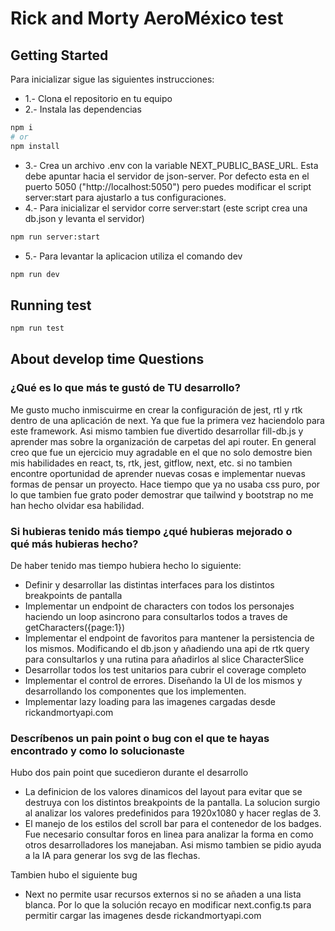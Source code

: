 # Rick and Morty AeroMéxico test 

## Getting Started

Para inicializar sigue las siguientes instrucciones:

- 1.- Clona el repositorio en tu equipo
- 2.- Instala las dependencias
```bash
npm i
# or
npm install
```
- 3.- Crea un archivo .env con la variable NEXT_PUBLIC_BASE_URL. Esta debe apuntar hacia el servidor de json-server. Por defecto esta en el puerto 5050 ("http://localhost:5050") pero puedes modificar el script server:start para ajustarlo a tus configuraciones.
- 4.- Para inicializar el servidor corre server:start (este script crea una db.json y levanta el servidor)
```bash
npm run server:start
```
- 5.- Para levantar la aplicacion utiliza el comando dev
```bash
npm run dev
```

## Running test

```bash
npm run test
```

## About develop time Questions

### ¿Qué es lo que más te gustó de TU desarrollo?

Me gusto mucho inmiscuirme en crear la configuración de jest, rtl y rtk dentro de una aplicación de next. Ya que fue la primera vez haciendolo para este framework. Asi mismo tambien fue divertido desarrollar fill-db.js y aprender mas sobre la organización de carpetas del api router.
En general creo que fue un ejercicio muy agradable en el que no solo demostre bien mis habilidades en react, ts, rtk, jest, gitflow, next, etc. si no tambien encontre oportunidad de aprender nuevas cosas e implementar nuevas formas de pensar un proyecto. Hace tiempo que ya no usaba css puro, por lo que tambien fue grato poder demostrar que tailwind y bootstrap no me han hecho olvidar esa habilidad.

### Si hubieras tenido más tiempo ¿qué hubieras mejorado o qué más hubieras hecho?

De haber tenido mas tiempo hubiera hecho lo siguiente:
- Definir y desarrollar las distintas interfaces para los distintos breakpoints de pantalla
- Implementar un endpoint de characters con todos los personajes haciendo un loop asincrono para consultarlos todos a traves de getCharacters({page:1})
- Implementar el endpoint de favoritos para mantener la persistencia de los mismos. Modificando el db.json y añadiendo una api de rtk query para consultarlos y una rutina para añadirlos al slice CharacterSlice
- Desarrollar todos los test unitarios para cubrir el coverage completo
- Implementar el control de errores. Diseñando la UI de los mismos y desarrollando los componentes que los implementen.
- Implementar lazy loading para las imagenes cargadas desde rickandmortyapi.com

### Descríbenos un pain point o bug con el que te hayas encontrado y como lo solucionaste

Hubo dos pain point que sucedieron durante el desarrollo
- La definicion de los valores dinamicos del layout para evitar que se destruya con los distintos breakpoints de la pantalla. La solucion surgio al analizar los valores predefinidos para 1920x1080 y hacer reglas de 3.
- El manejo de los estilos del scroll bar para el contenedor de los badges. Fue necesario consultar foros en linea para analizar la forma en como otros desarrolladores los manejaban. Asi mismo tambien se pidio ayuda a la IA para generar los svg de las flechas.

Tambien hubo el siguiente bug
- Next no permite usar recursos externos si no se añaden a una lista blanca. Por lo que la solución recayo en modificar next.config.ts para permitir cargar las imagenes desde rickandmortyapi.com